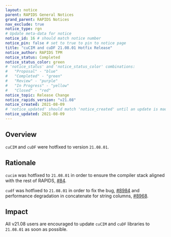 ```yaml
---
layout: notice
parent: RAPIDS General Notices
grand_parent: RAPIDS Notices
nav_exclude: true
notice_type: rgn
# Update meta-data for notice
notice_id: 16 # should match notice number
notice_pin: false # set to true to pin to notice page
title: "cuCIM and cuDF 21.08.01 Hotfix Release"
notice_author: RAPIDS TPM
notice_status: Completed
notice_status_color: green
# 'notice_status' and 'notice_status_color' combinations:
#   "Proposal" - "blue"
#   "Completed" - "green"
#   "Review" - "purple"
#   "In Progress" - "yellow"
#   "Closed" - "red"
notice_topic: Release Change
notice_rapids_version: "v21.08"
notice_created: 2021-08-09
# 'notice_updated' should match 'notice_created' until an update is made
notice_updated: 2021-08-09
---
```


## Overview

`cuCIM` and `cuDF` were hotfixed to version `21.08.01`.

## Rationale

`cucim` was hotfixed to `21.08.01` in order to ensure the compiler stack aligned with the rest of RAPIDS, [#84](https://github.com/rapidsai/cucim/pull/84).

`cudf` was hotfixed to `21.08.01` in order to fix the bug, [#8984](https://github.com/rapidsai/cudf/pull/8984) and performance degradation in concatenate for string columns, [#8968](https://github.com/rapidsai/cudf/pull/8968).

## Impact

All v21.08 users are encouraged to update `cuCIM` and `cuDF` libraries to `21.08.01` as soon as possible.
